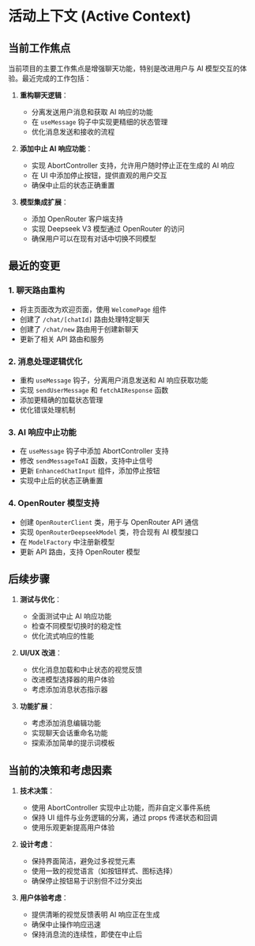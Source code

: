 # 活动上下文 (Active Context)

## 当前工作焦点

当前项目的主要工作焦点是增强聊天功能，特别是改进用户与 AI 模型交互的体验。最近完成的工作包括：

1. **重构聊天逻辑**：
   - 分离发送用户消息和获取 AI 响应的功能
   - 在 `useMessage` 钩子中实现更精细的状态管理
   - 优化消息发送和接收的流程

2. **添加中止 AI 响应功能**：
   - 实现 AbortController 支持，允许用户随时停止正在生成的 AI 响应
   - 在 UI 中添加停止按钮，提供直观的用户交互
   - 确保中止后的状态正确重置

3. **模型集成扩展**：
   - 添加 OpenRouter 客户端支持
   - 实现 Deepseek V3 模型通过 OpenRouter 的访问
   - 确保用户可以在现有对话中切换不同模型

## 最近的变更

### 1. 聊天路由重构

- 将主页面改为欢迎页面，使用 `WelcomePage` 组件
- 创建了 `/chat/[chatId]` 路由处理特定聊天
- 创建了 `/chat/new` 路由用于创建新聊天
- 更新了相关 API 路由和服务

### 2. 消息处理逻辑优化

- 重构 `useMessage` 钩子，分离用户消息发送和 AI 响应获取功能
- 实现 `sendUserMessage` 和 `fetchAIResponse` 函数
- 添加更精确的加载状态管理
- 优化错误处理机制

### 3. AI 响应中止功能

- 在 `useMessage` 钩子中添加 AbortController 支持
- 修改 `sendMessageToAI` 函数，支持中止信号
- 更新 `EnhancedChatInput` 组件，添加停止按钮
- 实现中止后的状态正确重置

### 4. OpenRouter 模型支持

- 创建 `OpenRouterClient` 类，用于与 OpenRouter API 通信
- 实现 `OpenRouterDeepseekModel` 类，符合现有 AI 模型接口
- 在 `ModelFactory` 中注册新模型
- 更新 API 路由，支持 OpenRouter 模型

## 后续步骤

1. **测试与优化**：
   - 全面测试中止 AI 响应功能
   - 检查不同模型切换时的稳定性
   - 优化流式响应的性能

2. **UI/UX 改进**：
   - 优化消息加载和中止状态的视觉反馈
   - 改进模型选择器的用户体验
   - 考虑添加消息状态指示器

3. **功能扩展**：
   - 考虑添加消息编辑功能
   - 实现聊天会话重命名功能
   - 探索添加简单的提示词模板

## 当前的决策和考虑因素

1. **技术决策**：
   - 使用 AbortController 实现中止功能，而非自定义事件系统
   - 保持 UI 组件与业务逻辑的分离，通过 props 传递状态和回调
   - 使用乐观更新提高用户体验

2. **设计考虑**：
   - 保持界面简洁，避免过多视觉元素
   - 使用一致的视觉语言（如按钮样式、图标选择）
   - 确保停止按钮易于识别但不过分突出

3. **用户体验考虑**：
   - 提供清晰的视觉反馈表明 AI 响应正在生成
   - 确保中止操作响应迅速
   - 保持消息流的连续性，即使在中止后
